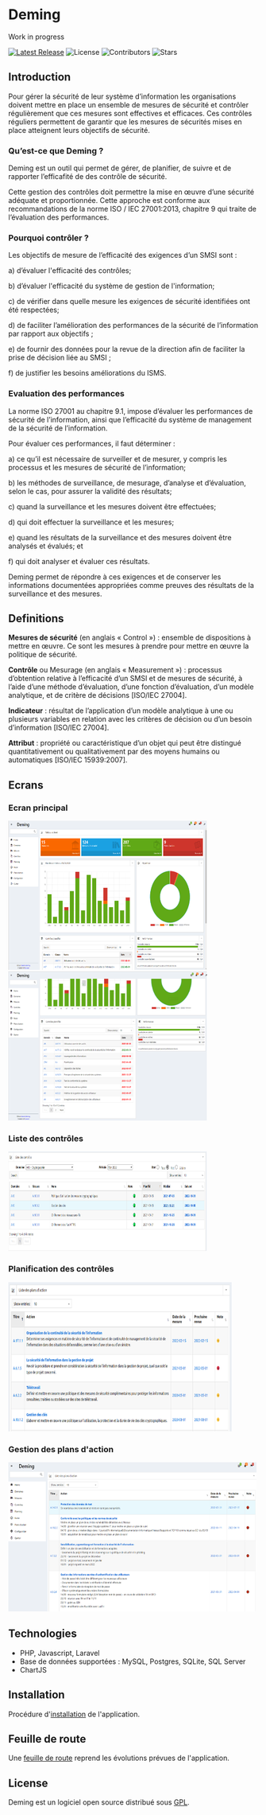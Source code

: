 # Deming

Work in progress


[![Latest Release](https://img.shields.io/github/release/dbarzin/deming.svg?style=flat-square)](https://github.com/dbarzin/deming/releases/latest)
![License](https://img.shields.io/github/license/dbarzin/deming.svg?style=flat-square)
![Contributors](https://img.shields.io/github/contributors/dbarzin/deming.svg?style=flat-square)
![Stars](https://img.shields.io/github/stars/dbarzin/deming?style=flat-square)

## Introduction

Pour gérer la sécurité de leur système d’information les organisations doivent mettre en place un 
ensemble de mesures de sécurité et contrôler régulièrement que ces mesures sont effectives et 
efficaces. Ces contrôles réguliers permettent de garantir que les mesures de sécurités mises en 
place atteignent leurs objectifs de sécurité.

### Qu’est-ce que Deming ?

Deming est un outil qui permet de gérer, de planifier, de suivre et de rapporter l’efficafité de des contrôle de sécurité.

Cette gestion des contrôles doit permettre la mise en œuvre d’une sécurité adéquate et proportionnée. Cette approche est conforme aux recommandations de la norme ISO / IEC 27001:2013, chapitre 9 qui traite de l’évaluation des performances.

### Pourquoi contrôler ?

Les objectifs de mesure de l’efficacité des exigences d’un SMSI sont :

a) d’évaluer l'efficacité des contrôles;

b) d’évaluer l'efficacité du système de gestion de l'information;

c) de vérifier dans quelle mesure les exigences de sécurité identifiées ont été respectées;

d) de faciliter l’amélioration des performances de la sécurité de l’information par rapport aux objectifs ;

e) de fournir des données pour la revue de la direction afin de faciliter la prise de décision liée au SMSI ;

f) de justifier les besoins améliorations du ISMS.

### Evaluation des performances

La norme ISO 27001 au chapitre 9.1, impose d’évaluer les performances de sécurité de l’information, ainsi que l’efficacité du système de management de la sécurité de l’information.

Pour évaluer ces performances, il faut déterminer :

a) ce qu’il est nécessaire de surveiller et de mesurer, y compris les processus et les mesures de sécurité de l’information;

b) les méthodes de surveillance, de mesurage, d’analyse et d’évaluation, selon le cas, pour assurer la validité des résultats;

c) quand la surveillance et les mesures doivent être effectuées;

d) qui doit effectuer la surveillance et les mesures;

e) quand les résultats de la surveillance et des mesures doivent être analysés et évalués; et

f) qui doit analyser et évaluer ces résultats.

Deming permet de répondre à ces exigences et de conserver les informations documentées appropriées comme preuves des résultats de la surveillance et des mesures.

## Definitions

**Mesures de sécurité** (en anglais « Control ») : ensemble de dispositions à mettre en œuvre. Ce sont les mesures à prendre pour mettre en œuvre la politique de sécurité.

**Contrôle** ou Mesurage (en anglais « Measurement ») : processus d’obtention relative à l’efficacité d’un SMSI et de mesures de sécurité, à l’aide d’une méthode d’évaluation, d’une fonction d’évaluation, d’un modèle analytique, et de critère de décisions [ISO/IEC 27004].

**Indicateur** : résultat de l’application d’un modèle analytique à une ou plusieurs variables en relation avec les critères de décision ou d’un besoin d’information [ISO/IEC 27004].

**Attribut** : propriété ou caractéristique d’un objet qui peut être distingué quantitativement ou qualitativement par des moyens humains ou automatiques [ISO/IEC 15939:2007].

## Ecrans

### Ecran principal

[<img src="public/screenshots/main1.png" width="400" height="300">](public/screenshots/main1.png)
[<img src="public/screenshots/main2.png" width="400" height="300">](public/screenshots/main2.png)

### Liste des contrôles

[<img src="public/screenshots/controls.png" width="400" height="200">](public/screenshots/controls.png)

### Planification des contrôles

[<img src="public/screenshots/plans.png" width="450" height="300">](public/screenshots/plans.png)

### Gestion des plans d'action

[<img src="public/screenshots/actions.png" width="500" height="300">](public/screenshots/actions.png)

## Technologies
- PHP, Javascript, Laravel
- Base de données supportées : MySQL, Postgres, SQLite, SQL Server
- ChartJS

## Installation

Procédure d'[installation](https://github.com/dbarzin/deming/blob/master/INSTALL.md) de l'application.

## Feuille de route

Une [feuille de route](https://github.com/dbarzin/deming/blob/master/ROADMAP.md) reprend les évolutions prévues de l'application.

## License

Deming est un logiciel open source distribué sous [GPL](https://www.gnu.org/licenses/licenses.fr.html).

